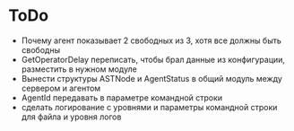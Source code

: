 ToDo
====
- Почему агент показывает 2 свободных из 3, хотя все должны быть свободны
- GetOperatorDelay переписать, чтобы брал данные из конфигурации, разместить в нужном модуле
- Вынести структуры ASTNode и AgentStatus в общий модуль между сервером и агентом
- AgentId передавать в параметре командной строки
- сделать логирование с уровнями и параметры командной строки для файла и уровня логов
